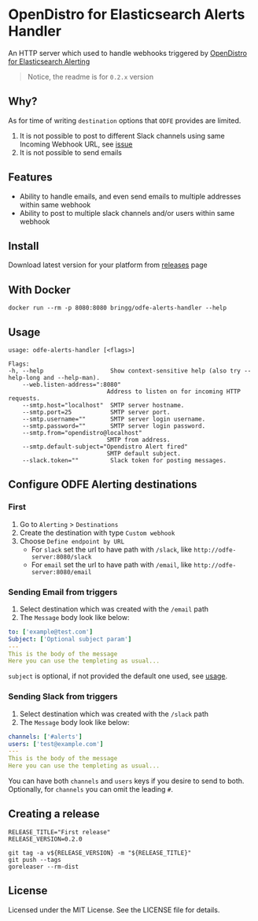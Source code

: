 # OpenDistro for Elasticsearch Alerts Handler

An HTTP server which used to handle webhooks triggered by [OpenDistro for Elasticsearch Alerting](https://opendistro.github.io/for-elasticsearch-docs/docs/alerting)

> Notice, the readme is for `0.2.x` version

## Why?

As for time  of writing `destination` options that `ODFE` provides are limited.

1. It is not possible to post to different Slack channels using same Incoming Webhook URL, see [issue](https://github.com/opendistro-for-elasticsearch/alerting-kibana-plugin/issues/85)
2. It is not possible to send emails

## Features

- Ability to handle emails, and even send emails to multiple addresses within same webhook
- Ability to post to multiple slack channels and/or users within same webhook

## Install

Download latest version for your platform from [releases](https://github.com/bringg/odfe-alerts-handler/releases) page

## With Docker

    docker run --rm -p 8080:8080 bringg/odfe-alerts-handler --help

## Usage

    usage: odfe-alerts-handler [<flags>]

    Flags:
    -h, --help                   Show context-sensitive help (also try --help-long and --help-man).
        --web.listen-address=":8080"
                                Address to listen on for incoming HTTP requests.
        --smtp.host="localhost"  SMTP server hostname.
        --smtp.port=25           SMTP server port.
        --smtp.username=""       SMTP server login username.
        --smtp.password=""       SMTP server login password.
        --smtp.from="opendistro@localhost"
                                SMTP from address.
        --smtp.default-subject="Opendistro Alert fired"
                                SMTP default subject.
        --slack.token=""         Slack token for posting messages.

## Configure ODFE Alerting destinations

### First

1. Go to `Alerting` > `Destinations`
2. Create the destination with type `Custom webhook`
3. Choose `Define endpoint by URL`
    - For `slack` set the url to have path with `/slack`, like `http://odfe-server:8080/slack`
    - For `email` set the url to have path with `/email`, like `http://odfe-server:8080/email`

### Sending Email from triggers

1. Select destination which was created with the `/email` path
2. The `Message` body look like below:

```yaml
to: ['example@test.com']
Subject: ['Optional subject param']
---
This is the body of the message
Here you can use the templeting as usual...
```

`subject` is optional, if not provided the default one used, see [usage](#usage).

### Sending Slack from triggers

1. Select destination which was created with the `/slack` path
2. The `Message` body look like below:

```yaml
channels: ['#alerts']
users: ['test@example.com']
---
This is the body of the message
Here you can use the templeting as usual...
```

You can have both `channels` and `users` keys if you desire to send to both.
Optionally, for `channels` you can omit the leading `#`.

## Creating a release

```shell
RELEASE_TITLE="First release"
RELEASE_VERSION=0.2.0

git tag -a v${RELEASE_VERSION} -m "${RELEASE_TITLE}"
git push --tags
goreleaser --rm-dist
```

## License

Licensed under the MIT License. See the LICENSE file for details.
